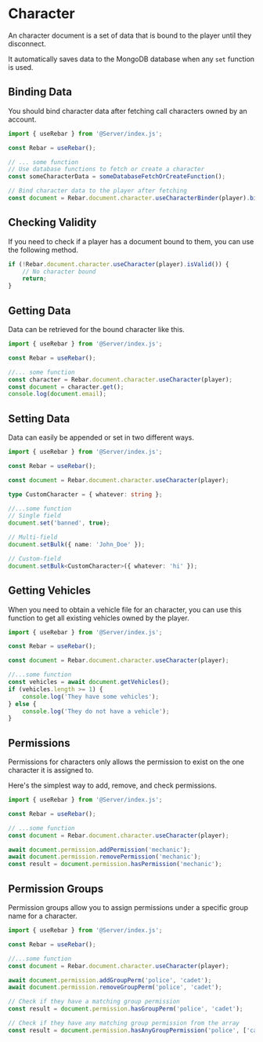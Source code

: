 # Character

An character document is a set of data that is bound to the player until they disconnect.

It automatically saves data to the MongoDB database when any `set` function is used.

## Binding Data

You should bind character data after fetching call characters owned by an account.

```ts
import { useRebar } from '@Server/index.js';

const Rebar = useRebar();

// ... some function
// Use database functions to fetch or create a character
const someCharacterData = someDatabaseFetchOrCreateFunction();

// Bind character data to the player after fetching
const document = Rebar.document.character.useCharacterBinder(player).bind(someCharacterData);
```

## Checking Validity

If you need to check if a player has a document bound to them, you can use the following method.

```ts
if (!Rebar.document.character.useCharacter(player).isValid()) {
    // No character bound
    return;
}
```

## Getting Data

Data can be retrieved for the bound character like this.

```ts
import { useRebar } from '@Server/index.js';

const Rebar = useRebar();

//... some function
const character = Rebar.document.character.useCharacter(player);
const document = character.get();
console.log(document.email);
```

## Setting Data

Data can easily be appended or set in two different ways.

```ts
import { useRebar } from '@Server/index.js';

const Rebar = useRebar();

const document = Rebar.document.character.useCharacter(player);

type CustomCharacter = { whatever: string };

//...some function
// Single field
document.set('banned', true);

// Multi-field
document.setBulk({ name: 'John_Doe' });

// Custom-field
document.setBulk<CustomCharacter>({ whatever: 'hi' });
```

## Getting Vehicles

When you need to obtain a vehicle file for an character, you can use this function to get all existing vehicles owned by the player.

```ts
import { useRebar } from '@Server/index.js';

const Rebar = useRebar();

const document = Rebar.document.character.useCharacter(player);

//...some function
const vehicles = await document.getVehicles();
if (vehicles.length >= 1) {
    console.log('They have some vehicles');
} else {
    console.log('They do not have a vehicle');
}
```

## Permissions

Permissions for characters only allows the permission to exist on the one character it is assigned to.

Here's the simplest way to add, remove, and check permissions.

```ts
import { useRebar } from '@Server/index.js';

const Rebar = useRebar();

// ...some function
const document = Rebar.document.character.useCharacter(player);

await document.permission.addPermission('mechanic');
await document.permission.removePermission('mechanic');
const result = document.permission.hasPermission('mechanic');
```

## Permission Groups

Permission groups allow you to assign permissions under a specific group name for a character.

```ts
import { useRebar } from '@Server/index.js';

const Rebar = useRebar();

//...some function
const document = Rebar.document.character.useCharacter(player);

await document.permission.addGroupPerm('police', 'cadet');
await document.permission.removeGroupPerm('police', 'cadet');

// Check if they have a matching group permission
const result = document.permission.hasGroupPerm('police', 'cadet');

// Check if they have any matching group permission from the array
const result = document.permission.hasAnyGroupPermission('police', ['cadet', 'patrol']);
```
